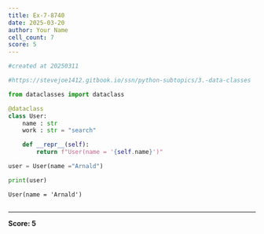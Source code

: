 ```yaml
---
title: Ex-7-8740
date: 2025-03-20
author: Your Name
cell_count: 7
score: 5
---
```


```python
#created at 20250311
```


```python
#https://stevejoe1412.gitbook.io/ssn/python-subtopics/3.-data-classes
```


```python
from dataclasses import dataclass
```


```python
@dataclass
class User:
    name : str
    work : str = "search"

    def __repr__(self):
        return f"User(name = '{self.name}')"
```


```python
user = User(name ="Arnald")
```


```python
print(user)
```

    User(name = 'Arnald')



```python

```


---
**Score: 5**